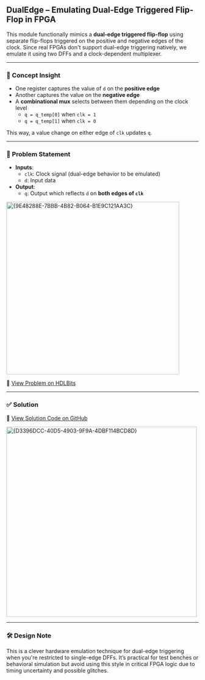 ## DualEdge – Emulating Dual-Edge Triggered Flip-Flop in FPGA

This module functionally mimics a **dual-edge triggered flip-flop** using separate flip-flops triggered on the positive and negative edges of the clock. Since real FPGAs don't support dual-edge triggering natively, we emulate it using two DFFs and a clock-dependent multiplexer.

---

### 🧠 Concept Insight  
- One register captures the value of `d` on the **positive edge**
- Another captures the value on the **negative edge**
- A **combinational mux** selects between them depending on the clock level
  - `q = q_temp[0]` when `clk = 1`  
  - `q = q_temp[1]` when `clk = 0`

This way, a value change on either edge of `clk` updates `q`.

---

### 📘 Problem Statement  
- **Inputs**:  
  - `clk`: Clock signal (dual-edge behavior to be emulated)  
  - `d`: Input data  
- **Output**:  
  - `q`: Output which reflects `d` on **both edges of `clk`**  

<img width="453" alt="{9E48288E-7BBB-4B82-B064-B1E9C121AA3C}" src="https://github.com/user-attachments/assets/1e317764-1b4d-43d9-806a-7e316f663ec9" />

🔗 [View Problem on HDLBits](https://hdlbits.01xz.net/wiki/Dualedge)

---

### ✅ Solution  
📄 [View Solution Code on GitHub](https://github.com/EswarAdithya011/HDLBits/blob/main/Problem%20Sets/3.%20Circuits/Sequential%20logic/3.5%20Latches%20and%20Flip-Flops/3.5.18%20Dual-edge%20triggered%20flip-flop/dualedge.v)

<img width="499" alt="{D3396DCC-40D5-4903-9F9A-4DBF114BCD8D}" src="https://github.com/user-attachments/assets/64767f73-18fb-40ee-8ef9-3f9161cc821f" />

---

### 🛠 Design Note  
This is a clever hardware emulation technique for dual-edge triggering when you're restricted to single-edge DFFs. It’s practical for test benches or behavioral simulation but avoid using this style in critical FPGA logic due to timing uncertainty and possible glitches.
